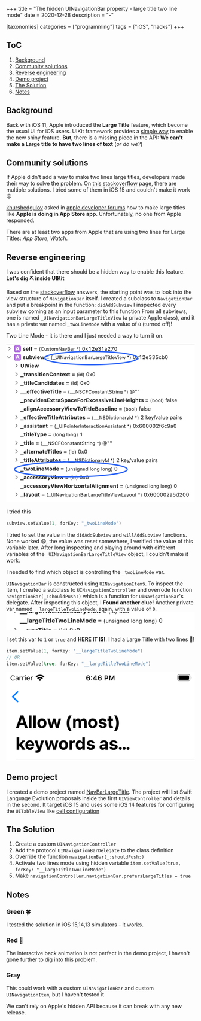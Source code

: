 +++
title = "The hidden UINavigationBar property - large title two line mode"
date = 2020-12-28
description = "-"

[taxonomies]
categories = ["programming"]
tags = ["iOS", "hacks"]
+++

## ToC

1. [Background](#background)
1. [Community solutions](#community-solutions)
1. [Reverse engineering](#reverse-engineering)
1. [Demo project](#demo-project)
1. [The Solution](#the-solution)
1. [Notes](#notes)

## Background

Back with iOS 11, Apple introduced the **Large Title** feature, which become the usual UI for iOS users. UIKit framework provides a [simple way](https://developer.apple.com/documentation/uikit/uinavigationbar/2908999-preferslargetitles) to enable the new shiny feature. **But**, there is a missing piece in the API: **We can't make a Large title to have two lines of text** (_or do we?_)

## Community solutions

If Apple didn't add a way to make two lines large titles, developers made their way to solve the problem. On [this stackoverflow](https://stackoverflow.com/questions/47901318/how-to-set-multi-line-large-title-in-navigation-bar-new-feature-of-ios-11) page, there are multiple solutions. I tried some of them in iOS 15 and couldn't make it work 😩

[khurshedgulov](https://developer.apple.com/forums/profile/khurshedgulov) asked in [apple developer forums](https://developer.apple.com/forums/thread/671982) how to make large titles like **Apple is doing in App Store app**. Unfortunately, no one from Apple responded.

There are at least two apps from Apple that are using two lines for Large Titles: _App Store_, _Watch_.

## Reverse engineering

I was confident that there should be a hidden way to enable this feature. **Let's dig ⛏ inside UIKit**

Based on the [stackoverflow](https://stackoverflow.com/questions/47901318/how-to-set-multi-line-large-title-in-navigation-bar-new-feature-of-ios-11) answers, the starting point was to look into the view structure of `NavigationBar` itself. 
I created a subclass to `NavigationBar` and put a breakpoint in the function: `didAddSubview` 
I inspected every subview coming as an input parameter to this function
From all subviews, one is named `_UINavigationBarLargeTitleView` (a private Apple class), and it has a private var named `_twoLineMode` with a value of `0` (turned off)!

Two Line Mode - it is there and I just needed a way to turn it on.

![private-class](./_UINavigationBarLargeTitleView.png)

I tried this

```swift
subview.setValue(1, forKey: "_twoLineMode")
```

I tried to set the value in the `didAddSubview` and `willAddSubview` functions. None worked 😩, the value was reset somewhere, I verified the value of this variable later. After long inspecting and playing around with different variables of the `_UINavigationBarLargeTitleView` object, I couldn't make it work.

I needed to find which object is controlling the `_twoLineMode` var.

`UINavigationBar` is constructed using `UINavigationItem`s. To inspect the item, I created a subclass to `UINavigationController` and overrode function `navigationBar(_:shouldPush:)` which is a function for `UINavigationBar`'s delegate. After inspecting this object, I **Found another clue!** Another private var named `__largeTitleTwoLineMode`, again, with a value of `0`.
![__largeTitleTwoLineMode](__largeTitleTwoLineMode.png)

I set this var to `1` or `true` and **HERE IT IS!**. I had a Large Title with two lines 🙌!

```swift
item.setValue(1, forKey: "__largeTitleTwoLineMode")
// OR
item.setValue(true, forKey: "__largeTitleTwoLineMode")
```

![TwoLinesLargeTitle](./TwoLinesLargeTitle.png)

## Demo project

I created a demo project named [NavBarLargeTitle](https://github.com/BProg/NavBarLargeTitle). The project will list Swift Language Evolution proposals inside the first `UIViewController` and details in the second. It target iOS 15 and uses some iOS 14 features for configuring the `UITableView` like [cell configuration](https://developer.apple.com/documentation/uikit/uitableviewcell/3601058-defaultcontentconfiguration)

## The Solution

1. Create a custom `UINavigationController`
1. Add the protocol `UINavigationBarDelegate` to the class definition
1. Override the function `navigationBar(_:shouldPush:)`
1. Activate two lines mode using hidden variable `item.setValue(true, forKey: "__largeTitleTwoLineMode")`
1. Make `navigationController.navigationBar.prefersLargeTitles = true`

## Notes

### Green 🍀

I tested the solution in iOS 15,14,13 simulators - it works.

### Red 🐞

The interactive back animation is not perfect in the demo project, I haven't gone further to dig into this problem.

### Gray

This could work with a custom `UINavigationBar` and custom `UINavigationItem`, but I haven't tested it

We can't rely on Apple's hidden API because it can break with any new release.
